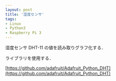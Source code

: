 ```yaml
---
layout: post
title: '湿度センサ'
tags:
- Linux
- Python3
- Raspberry Pi 3
---
```


湿度センサ DHT-11 の値を読み取りグラフ化する．

ライブラリを使用する．

[https://github.com/adafruit/Adafruit_Python_DHT](https://github.com/adafruit/Adafruit_Python_DHT)


